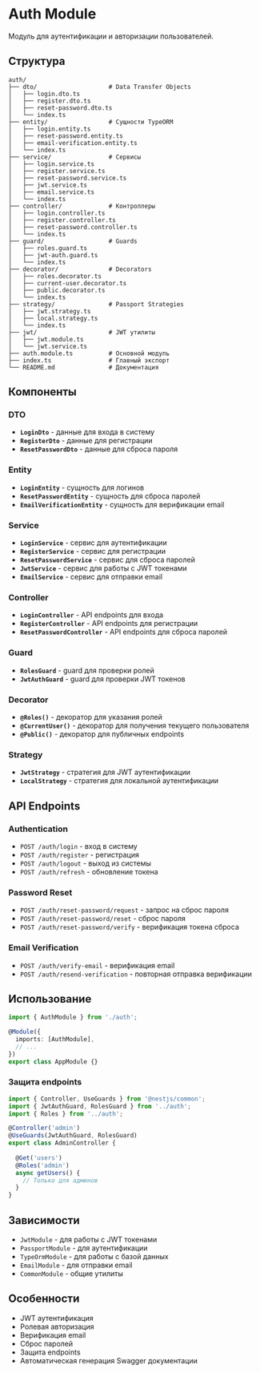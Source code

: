 # Auth Module

Модуль для аутентификации и авторизации пользователей.

## Структура

```
auth/
├── dto/                    # Data Transfer Objects
│   ├── login.dto.ts
│   ├── register.dto.ts
│   ├── reset-password.dto.ts
│   └── index.ts
├── entity/                 # Сущности TypeORM
│   ├── login.entity.ts
│   ├── reset-password.entity.ts
│   ├── email-verification.entity.ts
│   └── index.ts
├── service/                # Сервисы
│   ├── login.service.ts
│   ├── register.service.ts
│   ├── reset-password.service.ts
│   ├── jwt.service.ts
│   ├── email.service.ts
│   └── index.ts
├── controller/             # Контроллеры
│   ├── login.controller.ts
│   ├── register.controller.ts
│   ├── reset-password.controller.ts
│   └── index.ts
├── guard/                  # Guards
│   ├── roles.guard.ts
│   ├── jwt-auth.guard.ts
│   └── index.ts
├── decorator/              # Decorators
│   ├── roles.decorator.ts
│   ├── current-user.decorator.ts
│   ├── public.decorator.ts
│   └── index.ts
├── strategy/               # Passport Strategies
│   ├── jwt.strategy.ts
│   ├── local.strategy.ts
│   └── index.ts
├── jwt/                    # JWT утилиты
│   ├── jwt.module.ts
│   └── jwt.service.ts
├── auth.module.ts          # Основной модуль
├── index.ts                # Главный экспорт
└── README.md               # Документация
```

## Компоненты

### DTO
- **`LoginDto`** - данные для входа в систему
- **`RegisterDto`** - данные для регистрации
- **`ResetPasswordDto`** - данные для сброса пароля

### Entity
- **`LoginEntity`** - сущность для логинов
- **`ResetPasswordEntity`** - сущность для сброса паролей
- **`EmailVerificationEntity`** - сущность для верификации email

### Service
- **`LoginService`** - сервис для аутентификации
- **`RegisterService`** - сервис для регистрации
- **`ResetPasswordService`** - сервис для сброса паролей
- **`JwtService`** - сервис для работы с JWT токенами
- **`EmailService`** - сервис для отправки email

### Controller
- **`LoginController`** - API endpoints для входа
- **`RegisterController`** - API endpoints для регистрации
- **`ResetPasswordController`** - API endpoints для сброса паролей

### Guard
- **`RolesGuard`** - guard для проверки ролей
- **`JwtAuthGuard`** - guard для проверки JWT токенов

### Decorator
- **`@Roles()`** - декоратор для указания ролей
- **`@CurrentUser()`** - декоратор для получения текущего пользователя
- **`@Public()`** - декоратор для публичных endpoints

### Strategy
- **`JwtStrategy`** - стратегия для JWT аутентификации
- **`LocalStrategy`** - стратегия для локальной аутентификации

## API Endpoints

### Authentication
- `POST /auth/login` - вход в систему
- `POST /auth/register` - регистрация
- `POST /auth/logout` - выход из системы
- `POST /auth/refresh` - обновление токена

### Password Reset
- `POST /auth/reset-password/request` - запрос на сброс пароля
- `POST /auth/reset-password/reset` - сброс пароля
- `POST /auth/reset-password/verify` - верификация токена сброса

### Email Verification
- `POST /auth/verify-email` - верификация email
- `POST /auth/resend-verification` - повторная отправка верификации

## Использование

```typescript
import { AuthModule } from './auth';

@Module({
  imports: [AuthModule],
  // ...
})
export class AppModule {}
```

### Защита endpoints

```typescript
import { Controller, UseGuards } from '@nestjs/common';
import { JwtAuthGuard, RolesGuard } from '../auth';
import { Roles } from '../auth';

@Controller('admin')
@UseGuards(JwtAuthGuard, RolesGuard)
export class AdminController {
  
  @Get('users')
  @Roles('admin')
  async getUsers() {
    // Только для админов
  }
}
```

## Зависимости

- `JwtModule` - для работы с JWT токенами
- `PassportModule` - для аутентификации
- `TypeOrmModule` - для работы с базой данных
- `EmailModule` - для отправки email
- `CommonModule` - общие утилиты

## Особенности

- JWT аутентификация
- Ролевая авторизация
- Верификация email
- Сброс паролей
- Защита endpoints
- Автоматическая генерация Swagger документации

